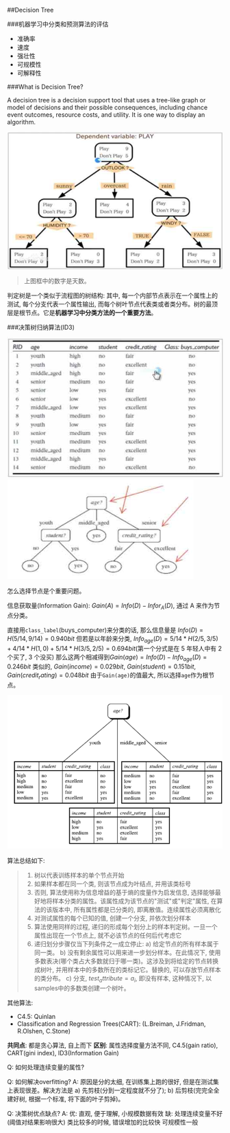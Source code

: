 ##Decision Tree

###机器学习中分类和预测算法的评估

- 准确率
- 速度
- 强壮性
- 可规模性
- 可解释性

###What is Decision Tree?

A decision tree is a decision support tool that uses a tree-like graph or model of decisions and their possible consequences, including chance event outcomes, resource costs, and utility. It is one way to display an algorithm.

![](../pic/04.jpg)

> 上图框中的数字是天数。

判定树是一个类似于流程图的树结构: 其中, 每一个内部节点表示在一个属性上的测试, 每个分支代表一个属性输出, 而每个树叶节点代表类或者类分布。树的最顶层是根节点。它是**机器学习中分类方法的一个重要方法**。 

###决策树归纳算法(ID3)

![](../pic/05.jpg)
![](../pic/06.jpg)

怎么选择节点是个重要问题。

信息获取量(Information Gain): $Gain(A) = Info(D) - Infor_A(D)$, 通过 A 来作为节点分类。

直接用`class_label`(buys_computer)来分类的话, 那么信息量是 $Info(D) = H(5/14, 9/14) = 0.940 bit$
但若是以年龄来分类, $Info_{age}(D)=5/14*H(2/5, 3/5) + 4/14*H(1, 0) + 5/14*H(3/5, 2/5) = 0.694 bit$(第一个分式是在 5 年轻人中有 2 个买了,  3 个没买)
那么这两个相减得到$Gain(age) = Info(D) - Info_{age}(D) = 0.246 bit$
类似的,  $Gain(income) = 0.029 bit$, $Gain(student) = 0.151 bit$, $Gain(credit_rating) = 0.048 bit$
由于`Gain(age)`的值最大, 所以选择`age`作为根节点。

![](../pic/07.jpg)

算法总结如下:

> 1. 树以代表训练样本的单个节点开始
> 2. 如果样本都在同一个类, 则该节点成为叶结点, 并用该类标号
> 3. 否则, 算法使用称为信息增益的基于熵的度量作为启发信息, 选择能够最好地将样本分类的属性。该属性成为该节点的"测试"或"判定"属性, 在算法的该版本中, 所有属性都是已分类的, 即离散值。连续属性必须离散化
> 4. 对测试属性的每个已知的值, 创建一个分支, 并依次划分样本
> 5. 算法使用同样的过程, 递归的形成每个划分上的样本判定树。一旦一个属性出现在一个节点上, 就不必该节点的任何后代考虑它
> 6. 递归划分步骤仅当下列条件之一成立停止:
>       a) 给定节点的所有样本属于同一类。
>       b) 没有剩余属性可以用来进一步划分样本。在此情况下, 使用多数表决(哪个类占大多数就归于哪一类)。这涉及到将给定的节点转换成树叶, 并用样本中的多数所在的类标记它。替换的, 可以存放节点样本的类分布。
>       c) 分支,  $test_attribute = a_i$, 即没有样本, 这种情况下, 以samples中的多数类创建一个树叶。


其他算法:

- C4.5: Quinlan
- Classification and Regression Trees(CART): (L.Breiman, J.Fridman, R.Olshen, C.Stone)

**共同点**: 都是贪心算法,  自上而下
**区别**: 属性选择度量方法不同, C4.5(gain ratio), CART(gini index), ID3(Information Gain)


Q: 如何处理连续变量的属性?

Q: 如何解决overfitting?
A: 原因是分的太细, 在训练集上跑的很好, 但是在测试集上表现很差。解决方法是 a) 先剪枝(分到一定程度就不分了); b) 后剪枝(完完全全建好树, 根据一个标准, 将下面的叶子剪掉)。

Q: 决策树优点缺点?
A: 优: 直观, 便于理解, 小规模数据有效
缺: 处理连续变量不好(阈值对结果影响很大)
类比较多的时候, 错误增加的比较快
可规模性一般






